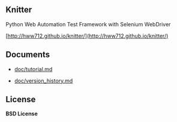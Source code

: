 Knitter
--------------------------------------------

Python Web Automation Test Framework with Selenium WebDriver

[http://hww712.github.io/knitter/](http://hww712.github.io/knitter/)


Documents
--------------------------------------------

+ [doc/tutorial.md](https://github.com/hww712/Knitter/blob/master/doc/tutorial.md)

+ [doc/version_history.md](https://github.com/hww712/Knitter/blob/master/doc/version_history.md)



License
--------------------------------------------
**BSD License**








